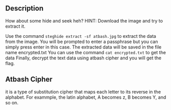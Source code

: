 ## Description
How about some hide and seek heh?
HINT: Download the image and try to extract it.

Use the command `steghide extract -sf atbash.jpg` to extract the data from the image.
You will be prompted to enter a passphrase but you can simply press enter in this case.
The extracted data will be saved in the file name encrypted.txt
You can use the command `cat encrypted.txt` to get the data 
Finally, decrypt the text data using atbash cipher and you will get the flag.

## Atbash Cipher
it is a type of substitution cipher that maps each letter to its reverse in the alphabet.
For exammple, the latin alphabet, A becomes z, B becomes Y, and so on.


